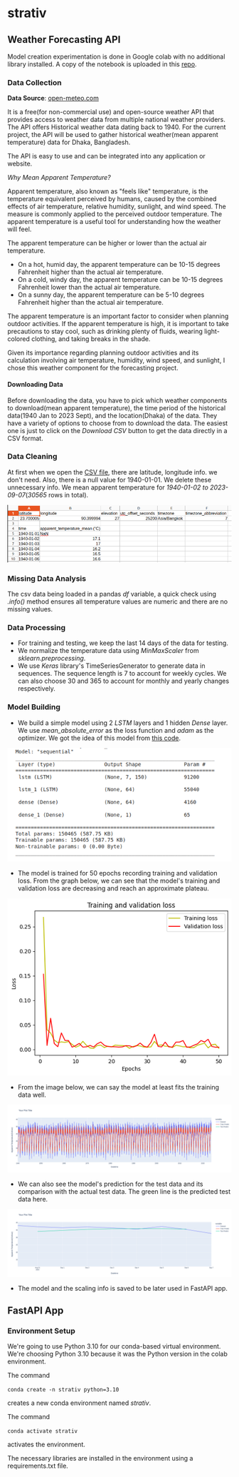 # strativ

## Weather Forecasting API

Model creation experimentation is done in Google colab with no additional library installed. A copy of the notebook is uploaded in this [repo](https://github.com/ruksharahmed7/strativ/blob/main/Weather_Forecast/weather_forecast.ipynb).

### Data Collection

**Data Source**: [open-meteo.com](https://open-meteo.com/en/docs)

It is a free(for non-commercial use) and open-source weather API that provides access to weather data from multiple national weather providers. The API offers Historical weather data dating back to 1940. For the current project, the API will be used to gather historical weather(mean apparent temperature) data for Dhaka, Bangladesh.

The API is easy to use and can be integrated into any application or website.

*Why Mean Apparent Temperature?* 

Apparent temperature, also known as "feels like" temperature, is the temperature equivalent perceived by humans, caused by the combined effects of air temperature, relative humidity, sunlight, and wind speed. The measure is commonly applied to the perceived outdoor temperature. The apparent temperature is a useful tool for understanding how the weather will feel.

The apparent temperature can be higher or lower than the actual air temperature.

- On a hot, humid day, the apparent temperature can be 10-15 degrees Fahrenheit higher than the actual air temperature.
- On a cold, windy day, the apparent temperature can be 10-15 degrees Fahrenheit lower than the actual air temperature.
- On a sunny day, the apparent temperature can be 5-10 degrees Fahrenheit higher than the actual air temperature.


The apparent temperature is an important factor to consider when planning outdoor activities. If the apparent temperature is high, it is important to take precautions to stay cool, such as drinking plenty of fluids, wearing light-colored clothing, and taking breaks in the shade. 

Given its importance regarding planning outdoor activities and its calculation involving air temperature, humidity, wind speed, and sunlight, I chose this weather component for the forecasting project.

#### Downloading Data

Before downloading the data, you have to pick which weather components to download(mean apparent temperature), the time period of the historical data(1940 Jan to 2023 Sept), and the location(Dhaka) of the data. They have a variety of options to choose from to download the data. The easiest one is just to click on the *Download CSV* button to get the data directly in a CSV format.

### Data Cleaning

At first when we open the [CSV file](https://github.com/ruksharahmed7/strativ/blob/main/Weather_Forecast/data/mean_apparent_temp_dhaka.csv), there are latitude, longitude info. we don't need. Also, there is a null value for 1940-01-01. We delete these unnecessary info. We mean apparent temperature for *1940-01-02 to 2023-09-07*(*30565* rows in total).

![screenshot of csv](https://github.com/ruksharahmed7/strativ/blob/main/images/1.png)

### Missing Data Analysis

The csv data being loaded in a pandas *df* variable, a quick check using *.info()* method ensures all temperature values are numeric and there are no missing values.

### Data Processing

- For training and testing, we keep the last 14 days of the data for testing.
- We normalize the temperature data using *MinMaxScaler* from *sklearn.preprocessing*.
- We use *Keras* library's TimeSeriesGenerator to generate data in sequences. The sequence length is 7 to account for weekly cycles. We can also choose 30 and 365 to account for monthly and yearly changes respectively.

### Model Building

- We build a simple model using 2 *LSTM* layers and 1 hidden *Dense* layer. We use *mean_absolute_error* as the loss function and *adam* as the optimizer. We got the idea of this model from [this code](https://github.com/bnsreenu/python_for_microscopists/blob/master/166b_COVID_forecasting_using_LSTM.py).

![model summary](https://github.com/ruksharahmed7/strativ/blob/main/images/model_summary.png)


- The model is trained for 50 epochs recording training and validation loss. From the graph below, we can see that the model's training and validation loss are decreasing and reach an approximate plateau.

![val loss](https://github.com/ruksharahmed7/strativ/blob/main/images/val_loss.png)

- From the image below, we can say the model at least fits the training data well.

![train fit](https://github.com/ruksharahmed7/strativ/blob/main/images/train_data.png)

- We can also see the model's prediction for the test data and its comparison with the actual test data. The green line is the predicted test data here.

![test data](https://github.com/ruksharahmed7/strativ/blob/main/images/test_data.png)

- The model and the scaling info is saved to be later used in FastAPI app.

## FastAPI App

### Environment Setup

We're going to use Python 3.10 for our conda-based virtual environment. We're choosing Python 3.10 because it was the Python version in the colab environment.

The command 

```conda create -n strativ python=3.10```

creates a new conda environment named *strativ*.

The command

```conda activate strativ```

activates the environment.

The necessary libraries are installed in the environment using a requirements.txt file.

